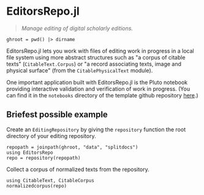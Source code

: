 # EditorsRepo.jl


>  *Manage editing of digital scholarly editions.*

```@setup sample1
ghroot = pwd() |> dirname

```

EditorsRepo.jl lets you work with files of editing work in progress in a local file system using more abstract structures such as "a corpus of citable texts" (`CitableText.Corpus`) or "a record associating texts, image and physical surface" (from the `CitablePhysicalText` module).

One important application built with EditorsRepo.jl is the Pluto notebook providing interactive validation and verification of work in progress. (You can find it in the `notebooks` directory of the template github repository [here](https://github.com/HCMID/validatormodel).)


## Briefest possible example

Create an `EditingRepository` by giving the `repository` function the root directory of your editing repository.


```@example sample1
repopath = joinpath(ghroot, "data", "splitdocs")
using EditorsRepo
repo = repository(repopath)
```




Collect a corpus of normalized texts from the repository.


```@example sample1
using CitableText, CitableCorpus
normalizedcorpus(repo)
```


